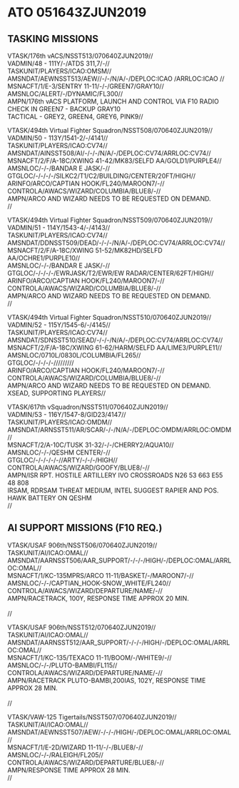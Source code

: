 # ATO 051643ZJUN2019


## TASKING MISSIONS  

VTASK/176th vACS/NSST513/070640ZJUN2019//<br>
VADMIN/48 - 111Y/-/ATDS 311,7/-//<br>
TASKUNIT/PLAYERS/ICAO:OMSM//<br>
AMSNDAT/AEWNSST513/AEW//-/-/N/A/-/DEPLOC:ICAO /ARRLOC:ICAO //<br>
MSNACFT/1/E-3/SENTRY 11-11/-/-/GREEN7/GRAY10//<br>
AMSNLOC/ALERT/-/DYNAMIC/FL300//<br>
AMPN/176th vACS PLATFORM, LAUNCH AND CONTROL VIA F10 RADIO<br>
CHECK IN GREEN7 -  BACKUP GRAY10<br>
TACTICAL - GREY2, GREEN4, GREY6, PINK9//<br>

VTASK/494th Virtual Fighter Squadron/NSST508/070640ZJUN2019//<br>
VADMIN/50 - 113Y/1541-2/-/4141//<br>
TASKUNIT/PLAYERS/ICAO:CV74//<br>
AMSNDAT/AINSST508/AI/-/-/-/N/A/-/DEPLOC:CV74/ARRLOC:CV74//<br>
MSNACFT/2/F/A-18C/XWING 41-42/MK83/SELFD AA/GOLD1/PURPLE4//<br>
AMSNLOC/-/-/BANDAR E JASK/-//<br>
GTGLOC/-/-/-/-/SILKC2/T1/C2/BUILDING/CENTER/20FT/HIGH//<br>
ARINFO/ARCO/CAPTIAN HOOK/FL240/MAROON7/-//<br>
CONTROLA/AWACS/WIZARD/COLUMBIA/BLUE8/-//<br>
AMPN/ARCO AND WIZARD NEEDS TO BE REQUESTED ON DEMAND.<br>
//<br>

VTASK/494th Virtual Fighter Squadron/NSST509/070640ZJUN2019//<br>
VADMIN/51 - 114Y/1543-4/-/4143//<br>
TASKUNIT/PLAYERS/ICAO:CV74//<br>
AMSNDAT/DDNSST509/DEAD/-/-/-/N/A/-/DEPLOC:CV74/ARRLOC:CV74//<br>
MSNACFT/2/F/A-18C/XWING 51-52/MK82HD/SELFD AA/OCHRE1/PURPLE10//<br>
AMSNLOC/-/-/BANDAR E JASK/-//<br>
GTGLOC/-/-/-/-/EWRJASK/T2/EWR/EW RADAR/CENTER/62FT/HIGH//<br>
ARINFO/ARCO/CAPTIAN HOOK/FL240/MAROON7/-//<br>
CONTROLA/AWACS/WIZARD/COLUMBIA/BLUE8/-//<br>
AMPN/ARCO AND WIZARD NEEDS TO BE REQUESTED ON DEMAND.<br>
//<br>

VTASK/494th Virtual Fighter Squadron/NSST510/070640ZJUN2019//<br>
VADMIN/52 - 115Y/1545-6/-/4145//<br>
TASKUNIT/PLAYERS/ICAO:CV74//<br>
AMSNDAT/SDNSST510/SEAD/-/-/-/N/A/-/DEPLOC:CV74/ARRLOC:CV74//<br>
MSNACFT/2/F/A-18C/XWING 61-62/HARM/SELFD AA/LIME3/PURPLE11//<br>
AMSNLOC/0710L/0830L/COLUMBIA/FL265//<br>
GTGLOC/-/-/-/-/////////<br>
ARINFO/ARCO/CAPTIAN HOOK/FL240/MAROON7/-//<br>
CONTROLA/AWACS/WIZARD/COLUMBIA/BLUE8/-//<br>
AMPN/ARCO AND WIZARD NEEDS TO BE REQUESTED ON DEMAND.<br>
XSEAD, SUPPORTING PLAYERS//<br>

VTASK/617th vSquadron/NSST511/070640ZJUN2019//<br>
VADMIN/53 - 116Y/1547-8/GID23/4147//<br>
TASKUNIT/PLAYERS/ICAO:OMDM//<br>
AMSNDAT/ARNSST511/AR/SCAR/-/-/N/A/-/DEPLOC:OMDM/ARRLOC:OMDM//<br>
MSNACFT/2/A-10C/TUSK 31-32/-/-/CHERRY2/AQUA10//<br>
AMSNLOC/-/-/QESHM CENTER/-//<br>
GTGLOC/-/-/-/-/-//ARTY/-/-/-/HIGH//<br>
CONTROLA/AWACS/WIZARD/GOOFY/BLUE8/-//<br>
AMPN/ISR RPT. HOSTILE ARTILLERY IVO CROSSROADS N26 53 663 E55 48 808<br>
IRSAM, RDRSAM THREAT MEDIUM, INTEL SUGGEST RAPIER AND POS. HAWK BATTERY ON QESHM<br>
//<br>


## AI SUPPORT MISSIONS (F10 REQ.)

VTASK/USAF 906th/NSST506/070640ZJUN2019//<br>
TASKUNIT/AI/ICAO:OMAL//<br>
AMSNDAT/AARNSST506/AAR_SUPPORT/-/-/-/HIGH/-/DEPLOC:OMAL/ARRLOC:OMAL//<br>
MSNACFT/1/KC-135MPRS/ARCO 11-11/BASKET/-/MAROON7/-//<br>
AMSNLOC/-/-/CAPTIAN_HOOK-SNOW_WHITE/FL240//<br>
CONTROLA/AWACS/WIZARD/DEPARTURE/NAME/-//<br>
AMPN/RACETRACK, 100Y, RESPONSE TIME APPROX 20 MIN.<br>
<br>
//<br>

VTASK/USAF 906th/NSST512/070640ZJUN2019//<br>
TASKUNIT/AI/ICAO:OMAL//<br>
AMSNDAT/AARNSST512/AAR_SUPPORT/-/-/-/HIGH/-/DEPLOC:OMAL/ARRLOC:OMAL//<br>
MSNACFT/1/KC-135/TEXACO 11-11/BOOM/-/WHITE9/-//<br>
AMSNLOC/-/-/PLUTO-BAMBI/FL115//<br>
CONTROLA/AWACS/WIZARD/DEPARTURE/NAME/-//<br>
AMPN/RACETRACK PLUTO-BAMBI,200IAS, 102Y, RESPONSE TIME APPROX 28 MIN.<br>
<br>
//<br>

VTASK/VAW-125 Tigertails/NSST507/070640ZJUN2019//<br>
TASKUNIT/AI/ICAO:OMAL//<br>
AMSNDAT/AEWNSST507/AEW/-/-/-/HIGH/-/DEPLOC:OMAL/ARRLOC:OMAL//<br>
MSNACFT/1/E-2D/WIZARD 11-11/-/-/BLUE8/-//<br>
AMSNLOC/-/-/RALEIGH/FL205//<br>
CONTROLA/AWACS/WIZARD/DEPARTURE/BLUE8/-//<br>
AMPN/RESPONSE TIME APPROX 28 MIN.<br>
//<br>
